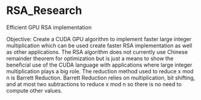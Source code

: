 # RSA_Research
Efficient GPU RSA implementation

Objective:
Create a CUDA GPU algorithm to implement faster large integer multiplication which can be used create faster RSA implementation as well as other applications. The RSA algorithm does not currently use Chinese remainder theorem for optimization but is just a means to show the beneficial use of the CUDA language with applications where large integer multiplication plays a big role. The reduction method used to reduce x mod n is Barrett Reduction. Barrett Reduction relies on multiplication, bit shifting, and at most two subtractions to reduce x mod n so there is no need to compute other values.
